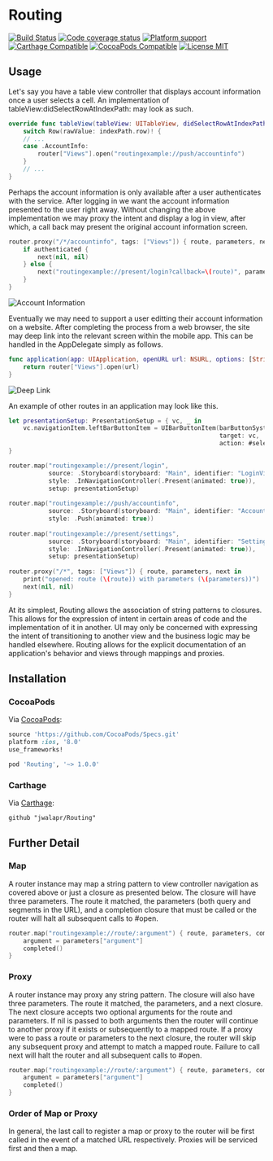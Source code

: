 # Routing

[![Build Status](https://travis-ci.org/jwalapr/Routing.svg?branch=master)](https://travis-ci.org/jwalapr/Routing)
[![Code coverage status](https://img.shields.io/codecov/c/github/jwalapr/Routing.svg?style=flat-square)](http://codecov.io/github/jwalapr/Routing)
[![Platform support](https://img.shields.io/badge/platform-ios%20%7C%20osx%20%7C%20tvos%20%7C%20watchos-lightgrey.svg?style=flat-square)](https://img.shields.io/badge/platform-ios%20%7C%20osx%20%7C%20tvos%20%7C%20watchos-lightgrey.svg?style=flat-square) 
[![Carthage Compatible](https://img.shields.io/badge/Carthage-compatible-4BC51D.svg?style=flat)](https://github.com/Carthage/Carthage)
[![CocoaPods Compatible](https://img.shields.io/cocoapods/v/Routing.svg)](https://cocoapods.org/pods/Routing)
[![License MIT](https://img.shields.io/badge/license-MIT-blue.svg?style=flat-square)](https://github.com/Routing/Routing/blob/master/LICENSE)

## Usage

Let's say you have a table view controller that displays account information once a user selects a cell. An implementation of tableView:didSelectRowAtIndexPath: may look as such.

```swift
override func tableView(tableView: UITableView, didSelectRowAtIndexPath indexPath: NSIndexPath) {
    switch Row(rawValue: indexPath.row)! {
    // ...
    case .AccountInfo:
        router["Views"].open("routingexample://push/accountinfo")
    }
    // ...
}
```

Perhaps the account information is only available after a user authenticates with the service. After logging in we want the account information presented to the user right away. Without changing the above implementation we may proxy the intent and display a log in view, after which, a call back may present the original account information screen.

```swift
router.proxy("/*/accountinfo", tags: ["Views"]) { route, parameters, next in
    if authenticated {
        next(nil, nil)
    } else {
        next("routingexample://present/login?callback=\(route)", parameters)
    }
}
```

![Account Information](http://i.giphy.com/l0HlDRBupwd9z4wq4.gif)

Eventually we may need to support a user editting their account information on a website. After completing the process from a web browser, the site may deep link into the relevant screen within the mobile app. This can be handled in the AppDelegate simply as follows.

```swift
func application(app: UIApplication, openURL url: NSURL, options: [String : AnyObject]) -> Bool {
    return router["Views"].open(url)
}
```

![Deep Link](http://i.giphy.com/3o7TKIGLGQYT6aHp5u.gif)

An example of other routes in an application may look like this.

```swift
let presentationSetup: PresentationSetup = { vc, _ in
    vc.navigationItem.leftBarButtonItem = UIBarButtonItem(barButtonSystemItem: .Cancel, 
                                                          target: vc, 
                                                          action: #selector(vc.cancel))
}

router.map("routingexample://present/login",
           source: .Storyboard(storyboard: "Main", identifier: "LoginViewController", bundle: nil),
           style: .InNavigationController(.Present(animated: true)),
           setup: presentationSetup)
    
router.map("routingexample://push/accountinfo",
           source: .Storyboard(storyboard: "Main", identifier: "AccountInfoViewController", bundle: nil),
           style: .Push(animated: true))
    
router.map("routingexample://present/settings",
           source: .Storyboard(storyboard: "Main", identifier: "SettingsViewController", bundle: nil),
           style: .InNavigationController(.Present(animated: true)),
           setup: presentationSetup)
    
router.proxy("/*", tags: ["Views"]) { route, parameters, next in
    print("opened: route (\(route)) with parameters (\(parameters))")
    next(nil, nil)
}
```

At its simplest, Routing allows the association of string patterns to closures. This allows for the expression of intent in certain areas of code and the implementation of it in another. UI may only be concerned with expressing the intent of transitioning to another view and the business logic may be handled elsewhere. Routing allows for the explicit documentation of an application's behavior and views through mappings and proxies.

## Installation

### CocoaPods

Via [CocoaPods](https://cocoapods.org/pods/Routing):

```ruby
source 'https://github.com/CocoaPods/Specs.git'
platform :ios, '8.0'
use_frameworks!

pod 'Routing', '~> 1.0.0'
```

### Carthage

Via [Carthage](https://github.com/Carthage/Carthage):

```ogdl
github "jwalapr/Routing"
```
## Further Detail

### Map

A router instance may map a string pattern to view controller navigation as covered above or just a closure as presented below. The closure will have three parameters. The route it matched, the parameters (both query and segments in the URL), and a completion closure that must be called or the router will halt all subsequent calls to #open.

```swift
router.map("routingexample://route/:argument") { route, parameters, completed in
    argument = parameters["argument"]
    completed()
}
```

### Proxy

A router instance may proxy any string pattern. The closure will also have three parameters. The route it matched, the parameters, and a next closure. The next closure accepts two optional arguments for the route and parameters. If nil is passed to both arguments then the router will continue to another proxy if it exists or subsequently to a mapped route. If a proxy were to pass a route or parameters to the next closure, the router will skip any subsequent proxy and attempt to match a mapped route. Failure to call next will halt the router and all subsequent calls to #open. 

```swift
router.map("routingexample://route/:argument") { route, parameters, completed in
    argument = parameters["argument"]
    completed()
}
```

### Order of Map or Proxy

In general, the last call to register a map or proxy to the router will be first called in the event of a matched URL respectively. Proxies will be serviced first and then a map.